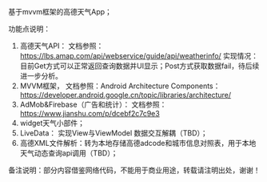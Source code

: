 基于mvvm框架的高德天气App；

功能点说明：
1. 高德天气API：
   文档参照：https://lbs.amap.com/api/webservice/guide/api/weatherinfo/
   实现情况：目前Get方式可以正常返回查询数据并UI显示；Post方式获取数据fail，待后续进一步分析。
2. MVVM框架，
   文档参照：Android Architecture Components：https://developer.android.google.cn/topic/libraries/architecture/
3. AdMob&Firebase（广告和统计）：
   文档参照：https://www.jianshu.com/p/dcebf2c7c9e3
4. widget天气小部件；
5. LiveData： 实现View与ViewModel 数据交互解耦（TBD）；
6. 高德XML文件解析：转为本地存储高德adcode和城市信息对照表，用于本地天气动态查询api调用（TBD）；

备注说明：部分内容借鉴网络代码，不能用于商业用途，转载请注明出处，谢谢！ 
